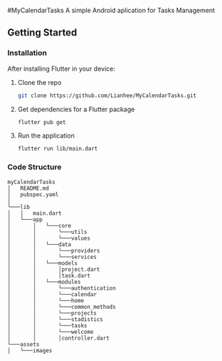 #MyCalendarTasks
A simple Android aplication for Tasks Management

<!-- GETTING STARTED -->
## Getting Started

### Installation

After installing Flutter in your device:

1. Clone the repo
   ```sh
   git clone https://github.com/Lianhee/MyCalendarTasks.git
   ```
2. Get dependencies for a Flutter package
   ```sh
   flutter pub get 
   ```
3. Run the application
   ```sh
   flutter run lib/main.dart
   ```

### Code Structure
```
myCalendarTasks
│   README.md
│   pubspec.yaml
│
└───lib
│   │   main.dart
│   └───app
│       │   └───core
│       │       └───utils
│       │       └───values
│       │   └───data
│       │       └───providers
│       │       └───services
│       │   └───models
│       │       │project.dart
│       │       │task.dart
│       │   └───modules
│       │       └───authentication
│       │       └───calendar
│       │       └───home
│       │       └───common_methods
│       │       └───projects
│       │       └───stadistics
│       │       └───tasks
│       │       └───welcome
│       │       │controller.dart
└───assets
│   └───images
```
